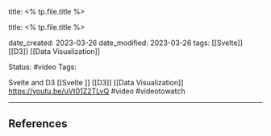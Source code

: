 title: <% tp.file.title %>

title: <% tp.file.title %>

date_created: 2023-03-26
date_modified: 2023-03-26
tags: [[Svelte]] [[D3]] [[Data Visualization]]

Status: #video 
Tags:

Svelte and D3 
[[Svelte ]] [[D3]] [[Data Visualization]]
https://youtu.be/uVt01Z2TLvQ #video #videotowatch

---
## References
